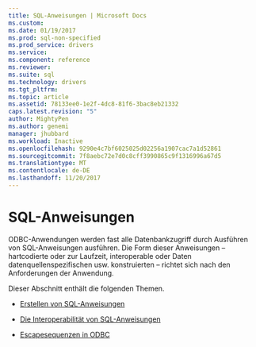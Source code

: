```yaml
---
title: SQL-Anweisungen | Microsoft Docs
ms.custom: 
ms.date: 01/19/2017
ms.prod: sql-non-specified
ms.prod_service: drivers
ms.service: 
ms.component: reference
ms.reviewer: 
ms.suite: sql
ms.technology: drivers
ms.tgt_pltfrm: 
ms.topic: article
ms.assetid: 78133ee0-1e2f-4dc8-81f6-3bac8eb21332
caps.latest.revision: "5"
author: MightyPen
ms.author: genemi
manager: jhubbard
ms.workload: Inactive
ms.openlocfilehash: 9290e4c7bf6025025d02256a1907cac7a1d52861
ms.sourcegitcommit: 7f8aebc72e7d0c8cff3990865c9f1316996a67d5
ms.translationtype: MT
ms.contentlocale: de-DE
ms.lasthandoff: 11/20/2017
---
```

# <a name="sql-statements"></a>SQL-Anweisungen
ODBC-Anwendungen werden fast alle Datenbankzugriff durch Ausführen von SQL-Anweisungen ausführen. Die Form dieser Anweisungen – hartcodierte oder zur Laufzeit, interoperable oder Daten datenquellenspezifischen usw. konstruierten – richtet sich nach den Anforderungen der Anwendung.  
  
 Dieser Abschnitt enthält die folgenden Themen.  
  
-   [Erstellen von SQL-Anweisungen](../../../odbc/reference/develop-app/constructing-sql-statements.md)  
  
-   [Die Interoperabilität von SQL-Anweisungen](../../../odbc/reference/develop-app/interoperability-of-sql-statements.md)  
  
-   [Escapesequenzen in ODBC](../../../odbc/reference/develop-app/escape-sequences-in-odbc.md)

